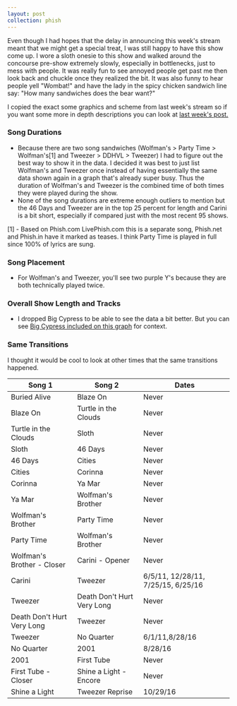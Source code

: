 ```yaml
---
layout: post
collection: phish
---
```


Even though I had hopes that the delay in announcing this week's stream meant that we might get a special treat, I was still happy to have this show come up.  I wore a sloth onesie to this show and walked around the concourse pre-show extremely slowly, especially in bottlenecks, just to mess with people.  It was really fun to see annoyed people get past me then look back and chuckle once they realized the bit.  It was also funny to hear people yell "Wombat!" and have the lady in the spicy chicken sandwich line say: "How many sandwiches does the bear want?"

I copied the exact some graphics and scheme from last week's stream so if you want some more in depth descriptions you can look at [last week's post.](https://jroefive.github.io/2020/05/17/Dinner-and-a-Movie-7-21-97.html)

### Song Durations  
* Because there are two song sandwiches (Wolfman's > Party Time > Wolfman's[1] and Tweezer > DDHVL > Tweezer) I had to figure out the best way to show it in the data.  I decided it was best to just list Wolfman's and Tweezer once instead of having essentially the same data shown again in a graph that's already super busy.  Thus the duration of Wolfman's and Tweezer is the combined time of both times they were played during the show.  
* None of the song durations are extreme enough outliers to mention but the 46 Days and Tweezer are in the top 25 percent for length and Carini is a bit short, especially if compared just with the most recent 95 shows.

[1] - Based on Phish.com LivePhish.com this is a separate song, Phish.net and Phish.in have it marked as teases.  I think Party Time is played in full since 100% of lyrics are sung.

<div class="flourish-embed flourish-scatter" data-src="visualisation/2576563" data-url="https://flo.uri.sh/visualisation/2576563/embed"><script src="https://public.flourish.studio/resources/embed.js"></script></div>  <div class="flourish-embed flourish-scatter" data-src="visualisation/2576367" data-url="https://flo.uri.sh/visualisation/2576367/embed"><script src="https://public.flourish.studio/resources/embed.js"></script></div>  


### Song Placement  
* For Wolfman's and Tweezer, you'll see two purple Y's because they are both technically played twice.  

<div class="flourish-embed flourish-scatter" data-src="visualisation/2576111" data-url="https://flo.uri.sh/visualisation/2576111/embed"><script src="https://public.flourish.studio/resources/embed.js"></script></div>  
<div class="flourish-embed flourish-scatter" data-src="visualisation/2576270" data-url="https://flo.uri.sh/visualisation/2576270/embed"><script src="https://public.flourish.studio/resources/embed.js"></script></div>

### Overall Show Length and Tracks  
* I dropped Big Cypress to be able to see the data a bit better.  But you can see [Big Cypress included on this graph](https://public.flourish.studio/visualisation/2575772/) for context.  

<div class="flourish-embed flourish-scatter" data-src="visualisation/2575887" data-url="https://flo.uri.sh/visualisation/2575887/embed"><script src="https://public.flourish.studio/resources/embed.js"></script></div>
<div class="flourish-embed flourish-scatter" data-src="visualisation/2575863" data-url="https://flo.uri.sh/visualisation/2575863/embed"><script src="https://public.flourish.studio/resources/embed.js"></script></div>

### Same Transitions  
I thought it would be cool to look at other times that the same transitions happened.  

|Song 1|Song 2|Dates|  
|--|--|--|  
|Buried Alive|Blaze On|Never|  
|Blaze On|Turtle in the Clouds|Never|  
|Turtle in the Clouds|Sloth|Never|  
|Sloth|46 Days|Never|  
|46 Days|Cities|Never|  
|Cities|Corinna|Never|  
|Corinna|Ya Mar|Never|  
|Ya Mar|Wolfman's Brother|Never|  
|Wolfman's Brother|Party Time|Never|
|Party Time|Wolfman's Brother|Never|
|Wolfman's Brother - Closer|Carini - Opener|Never|
|Carini|Tweezer|6/5/11, 12/28/11, 7/25/15, 6/25/16|  
|Tweezer|Death Don't Hurt Very Long|Never|  
|Death Don't Hurt Very Long|Tweezer|Never|  
|Tweezer|No Quarter|6/1/11,8/28/16|  
|No Quarter|2001|8/28/16|  
|2001|First Tube|Never|  
|First Tube - Closer|Shine a Light - Encore|Never|  
|Shine a Light|Tweezer Reprise|10/29/16|
